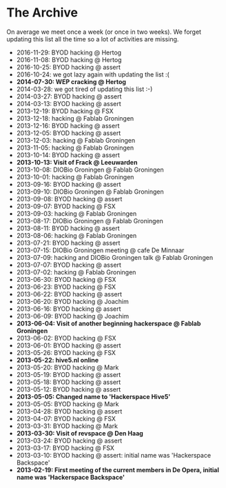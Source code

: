 The Archive
===========

On average we meet once a week (or once in two weeks). We forget updating this
list all the time so a lot of activities are missing.

 - 2016-11-29: BYOD hacking @ Hertog
 - 2016-11-08: BYOD hacking @ Hertog
 - 2016-10-25: BYOD hacking @ assert
 - 2016-10-24: we got lazy again with updating the list :(
 - **2014-07-30: WEP cracking @ Hertog**
 - 2014-03-28: we got tired of updating this list :-)
 - 2014-03-27: BYOD hacking @ assert
 - 2014-03-13: BYOD hacking @ assert
 - 2013-12-19: BYOD hacking @ FSX
 - 2013-12-18: hacking @ Fablab Groningen
 - 2013-12-16: BYOD hacking @ assert
 - 2013-12-05: BYOD hacking @ assert
 - 2013-12-03: hacking @ Fablab Groningen
 - 2013-11-05: hacking @ Fablab Groningen
 - 2013-10-14: BYOD hacking @ assert
 - **2013-10-13: Visit of Frack @ Leeuwarden**
 - 2013-10-08: DIOBio Groningen @ Fablab Groningen
 - 2013-10-01: hacking @ Fablab Groningen
 - 2013-09-16: BYOD hacking @ assert
 - 2013-09-10: DIOBio Groningen @ Fablab Groningen
 - 2013-09-08: BYOD hacking @ assert
 - 2013-09-07: BYOD hacking @ FSX
 - 2013-09-03: hacking @ Fablab Groningen
 - 2013-08-17: DIOBio Groningen @ Fablab Groningen
 - 2013-08-11: BYOD hacking @ assert
 - 2013-08-06: hacking @ Fablab Groningen
 - 2013-07-21: BYOD hacking @ assert
 - 2013-07-15: DIOBio Groningen meeting @ cafe De Minnaar
 - 2013-07-09: hacking and DIOBio Groningen talk @ Fablab Groningen
 - 2013-07-07: BYOD hacking @ assert
 - 2013-07-02: hacking @ Fablab Groningen
 - 2013-06-30: BYOD hacking @ FSX
 - 2013-06-23: BYOD hacking @ FSX
 - 2013-06-22: BYOD hacking @ assert
 - 2013-06-20: BYOD hacking @ Joachim
 - 2013-06-16: BYOD hacking @ assert
 - 2013-06-09: BYOD hacking @ Joachim
 - **2013-06-04: Visit of another beginning hackerspace @ Fablab Groningen**
 - 2013-06-02: BYOD hacking @ FSX
 - 2013-06-01: BYOD hacking @ assert
 - 2013-05-26: BYOD hacking @ FSX
 - **2013-05-22: hive5.nl online**
 - 2013-05-20: BYOD hacking @ Mark
 - 2013-05-19: BYOD hacking @ assert
 - 2013-05-18: BYOD hacking @ assert
 - 2013-05-12: BYOD hacking @ assert
 - **2013-05-05: Changed name to 'Hackerspace Hive5'**
 - 2013-05-05: BYOD hacking @ Mark
 - 2013-04-28: BYOD hacking @ assert
 - 2013-04-07: BYOD hacking @ FSX
 - 2013-03-31: BYOD hacking @ Mark
 - **2013-03-30: Visit of revspace @ Den Haag**
 - 2013-03-24: BYOD hacking @ assert
 - 2013-03-17: BYOD hacking @ FSX
 - 2013-03-10: BYOD hacking @ assert: initial name was 'Hackerspace Backspace'
 - **2013-02-19: First meeting of the current members in De Opera, initial
   name was 'Hackerspace Backspace'**

